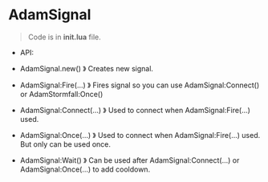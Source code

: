 # AdamSignal

> Code is in **init.lua** file.

* API:

* AdamSignal.new()
》 Creates new signal.

* AdamSignal:Fire(...)
》 Fires signal so you can use AdamSignal:Connect() or AdamStormfall:Once()

* AdamSignal:Connect(...)
》 Used to connect when AdamSignal:Fire(...) used.

* AdamSignal:Once(...)
》 Used to connect when AdamSignal:Fire(...) used. But only can be used once.

* AdamSignal:Wait()
》 Can be used after AdamSignal:Connect(...) or AdamSignal:Once(...) to add cooldown.
